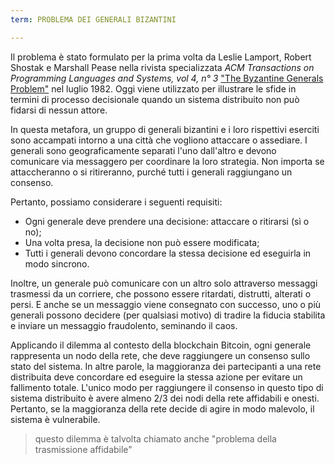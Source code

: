 ```yaml
---
term: PROBLEMA DEI GENERALI BIZANTINI

---
```

Il problema è stato formulato per la prima volta da Leslie Lamport, Robert Shostak e Marshall Pease nella rivista specializzata *ACM Transactions on Programming Languages and Systems, vol 4, n° 3* ["The Byzantine Generals Problem"](https://lamport.azurewebsites.net/pubs/byz.pdf) nel luglio 1982. Oggi viene utilizzato per illustrare le sfide in termini di processo decisionale quando un sistema distribuito non può fidarsi di nessun attore.

In questa metafora, un gruppo di generali bizantini e i loro rispettivi eserciti sono accampati intorno a una città che vogliono attaccare o assediare. I generali sono geograficamente separati l'uno dall'altro e devono comunicare via messaggero per coordinare la loro strategia. Non importa se attaccheranno o si ritireranno, purché tutti i generali raggiungano un consenso.

Pertanto, possiamo considerare i seguenti requisiti:


- Ogni generale deve prendere una decisione: attaccare o ritirarsi (sì o no);
- Una volta presa, la decisione non può essere modificata;
- Tutti i generali devono concordare la stessa decisione ed eseguirla in modo sincrono.

Inoltre, un generale può comunicare con un altro solo attraverso messaggi trasmessi da un corriere, che possono essere ritardati, distrutti, alterati o persi. E anche se un messaggio viene consegnato con successo, uno o più generali possono decidere (per qualsiasi motivo) di tradire la fiducia stabilita e inviare un messaggio fraudolento, seminando il caos.

Applicando il dilemma al contesto della blockchain Bitcoin, ogni generale rappresenta un nodo della rete, che deve raggiungere un consenso sullo stato del sistema. In altre parole, la maggioranza dei partecipanti a una rete distribuita deve concordare ed eseguire la stessa azione per evitare un fallimento totale. L'unico modo per raggiungere il consenso in questo tipo di sistema distribuito è avere almeno 2/3 dei nodi della rete affidabili e onesti. Pertanto, se la maggioranza della rete decide di agire in modo malevolo, il sistema è vulnerabile.

> questo dilemma è talvolta chiamato anche "problema della trasmissione affidabile"